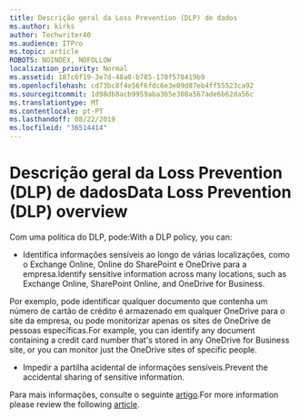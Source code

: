 ```yaml
---
title: Descrição geral da Loss Prevention (DLP) de dados
ms.author: kirks
author: Techwriter40
ms.audience: ITPro
ms.topic: article
ROBOTS: NOINDEX, NOFOLLOW
localization_priority: Normal
ms.assetid: 187c6f19-3e7d-48a0-b785-170f578419b9
ms.openlocfilehash: cd73bc8f4e56f6fdc6e3e09d87eb4ff55523ca92
ms.sourcegitcommit: 1d98db8acb9959aba3b5e308a567ade6b62da56c
ms.translationtype: MT
ms.contentlocale: pt-PT
ms.lasthandoff: 08/22/2019
ms.locfileid: "36514414"
---
```

# <a name="data-loss-prevention-dlp-overview"></a><span data-ttu-id="5046c-102">Descrição geral da Loss Prevention (DLP) de dados</span><span class="sxs-lookup"><span data-stu-id="5046c-102">Data Loss Prevention (DLP) overview</span></span>

<span data-ttu-id="5046c-103">Com uma política do DLP, pode:</span><span class="sxs-lookup"><span data-stu-id="5046c-103">With a DLP policy, you can:</span></span>

- <span data-ttu-id="5046c-104">Identifica informações sensíveis ao longo de várias localizações, como o Exchange Online, Online do SharePoint e OneDrive para a empresa.</span><span class="sxs-lookup"><span data-stu-id="5046c-104">Identify sensitive information across many locations, such as Exchange Online, SharePoint Online, and OneDrive for Business.</span></span>


<span data-ttu-id="5046c-105">Por exemplo, pode identificar qualquer documento que contenha um número de cartão de crédito é armazenado em qualquer OneDrive para o site da empresa, ou pode monitorizar apenas os sites de OneDrive de pessoas específicas.</span><span class="sxs-lookup"><span data-stu-id="5046c-105">For example, you can identify any document containing a credit card number that's stored in any OneDrive for Business site, or you can monitor just the OneDrive sites of specific people.</span></span>

- <span data-ttu-id="5046c-106">Impedir a partilha acidental de informações sensíveis.</span><span class="sxs-lookup"><span data-stu-id="5046c-106">Prevent the accidental sharing of sensitive information.</span></span>


<span data-ttu-id="5046c-107">Para mais informações, consulte o seguinte [artigo](https://docs.microsoft.com/office365/securitycompliance/data-loss-prevention-policies).</span><span class="sxs-lookup"><span data-stu-id="5046c-107">For more information please review the following [article](https://docs.microsoft.com/office365/securitycompliance/data-loss-prevention-policies).</span></span>


